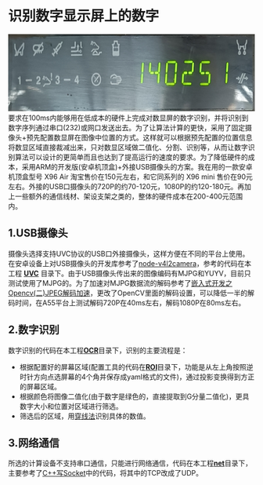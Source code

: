 # 识别数字显示屏上的数字

![haha](./trash/cow.png)
要求在100ms内能够用在低成本的硬件上完成对数显屏的数字识别，并将识别到数字序列通过串口(232)或网口发送出去。为了让算法计算的更快，采用了固定摄像头+预先配置数显屏在图像中位置的方式。这样就可以根据预先配置的位置信息将数显区域直接裁减出来，只对数显区域做二值化、分割、识别等，从而让数字识别算法可以设计的更简单而且也达到了提高运行的速度的要求。为了降低硬件的成本，采用ARM的开发版(安卓机顶盒)+外接USB摄像头的方案。我在用的一款安卓机顶盒型号 X96 Air 淘宝售价在150元左右，和它同系列的 X96 mini 售价在90元左右。外接的USB口摄像头的720P的约70-120元，1080P的约120-180元。再加上一些额外的通信线材、架设支架之类的，整体的硬件成本在200-400元范围内。

## 1.USB摄像头
摄像头选择支持UVC协议的USB口外接摄像头，这样方便在不同的平台上使用。
在安卓设备上对USB摄像头的开发库参考了[node-v4l2camera](https://github.com/bellbind/node-v4l2camera/)，参考的代码在本工程 [**UVC**](./UVC) 目录下。由于USB摄像头传出来的图像编码有MJPG和YUYV，目前只测试使用了MJPG的。为了加速对MJPG数据流的解码参考了[嵌入式开发之Opencv(二)JPEG解码加速](https://blog.csdn.net/sanallen/article/details/80513031?spm=1001.2014.3001.5502)，更改了OpenCV里面的解码设置，可以降低一半的解码时间，在A55平台上测试解码720P在40ms左右，解码1080P在80ms左右。

## 2.数字识别
数字识别的代码在本工程[**OCR**](./OCR)目录下，识别的主要流程是：
* 根据配置好的屏幕区域(配置工具的代码在[**ROI**](./ROI)目录下，功能是从左上角按照逆时针方向点选屏幕的4个角并保存成yaml格式的文件)，通过投影变换得到方正的屏幕区域。
* 根据颜色将图像二值化(由于数字是绿色的，直接提取到G分量二值化)，更具数字大小和位置对区域进行筛选。
* 筛选后的区域，用[穿线法](https://blog.csdn.NET/sandalphon4869/article/details/94760482)识别具体的数值。

## 3.网络通信
所选的计算设备不支持串口通信，只能进行网络通信，代码在本工程[**net**](./NET)目录下，主要参考了[C++写Socket](https://www.cnblogs.com/yejianying/p/cpp_socket_0.html)中的代码，将其中的TCP改成了UDP。
